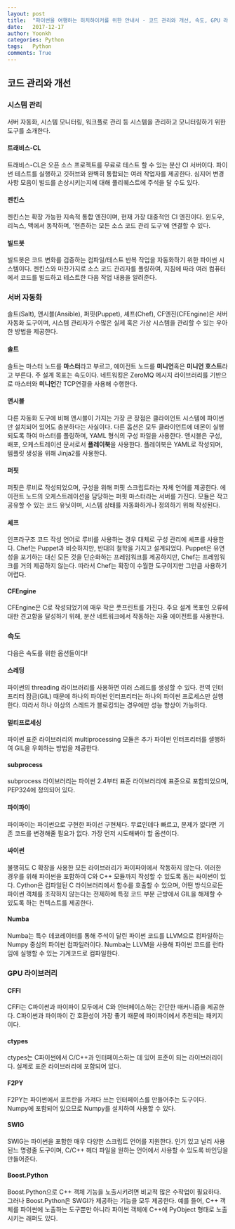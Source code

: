 ```yaml
---
layout: post
title:  "파이썬을 여행하는 히치하이커를 위한 안내서 - 코드 관리와 개선, 속도, GPU 라이브러리"
date:   2017-12-17
author: Yoonkh
categories: Python
tags:	Python
comments: True
---
```


## 코드 관리와 개선 

### 시스템 관리 

서버 자동화, 시스템 모니터링, 워크플로 관리 등 시스템을 관리하고 모니터링하기 위한 도구를 소개한다. 

#### 트래비스-CL

트래비스-CL은 오픈 소스 프로젝트를 무료로 테스트 할 수 있는 분산 CI 서버이다. 파이썬 테스트를 실행하고 깃허브와 완벽히 통합되는 여러 작업자를 제공한다. 심지어 변경사항 모음이 빌드를 손상시키는지에 대해 풀리퀘스트에 주석을 달 수도 있다. 

#### 젠킨스 

젠킨스는 확장 가능한 지속적 통합 엔진이며, 현재 가장 대중적인 CI 엔진이다. 윈도우, 리눅스, 맥에서 동작하며, '현존하는 모든 소스 코드 관리 도구'에 연결할 수 있다. 

#### 빌드봇

빌드봇은 코드 변화를 검증하는 컴파일/테스트 반복 작업을 자동화하기 위한 파이썬 시스템이다. 젠킨스와 마찬가지로 소스 코드 관리자를 폴링하여, 지침에 따라 여러 컴퓨터에서 코드를 빌드하고 테스트한 다음 작업 내용을 알려준다. 

### 서버 자동화 

솔트(Salt), 앤시블(Ansible), 퍼핏(Puppet), 셰프(Chef), CF엔진(CFEngine)은 서버 자동화 도구이며, 시스템 관리자가 수많은 실제 혹은 가상 시스템을 관리할 수 있는 우아한 방법을 제공한다. 

#### 솔트 

솔트는 마스터 노드를 **마스터**라고 부르고, 에이전트 노드를 **미니언**혹은 **미니언 호스트**라고 부른다. 주 설계 목표는 속도이다. 네트워킹은 ZeroMQ 메시지 라이브러리를 기반으로 마스터와 **미니언**간 TCP연결을 사용해 수행한다. 

#### 앤시블 

다른 자동화 도구에 비해 앤시블이 가지는 가장 큰 장점은 클라이언트 시스템에 파이썬만 설치되어 있어도 충분하다는 사실이다. 다른 옵션은 모두 클라이언트에 데몬이 실행되도록 하여 마스터를 폴링하며, YAML 형식의 구성 파일을 사용한다. 앤시블은 구성, 배포, 오케스트레이션 문서로서 **플레이북**을 사용한다. 플레이북은 YAML로 작성되며, 템플릿 생성을 위해 Jinja2를 사용한다. 

#### 퍼핏

퍼핏은 루비로 작성되었으며, 구성을 위해 퍼핏 스크립트라는 자체 언어를 제공한다. 에이전트 노드의 오케스트레이션을 담당하는 퍼핏 마스터라는 서버를 가진다. 모듈은 작고 공유할 수 있는 코드 유닛이며, 시스템 상태를 자동화하거나 정의하기 위해 작성된다. 

#### 셰프

인프라구조 코드 작성 언어로 루비를 사용하는 경우 대체로 구성 관리에 셰프를 사용한다. Chef는 Puppet과 비슷하지만, 반대의 철학을 가지고 설계되었다. Puppet은 유연성을 포기하는 대신 모든 것을 단순화하는 프레임워크를 제공하지만, Chef는 프레임워크를 거의 제공하지 않는다. 따라서 Chef는 확장이 수월한 도구이지만 그만큼 사용하기 어렵다. 

#### CFEngine

CFEngine은 C로 작성되었기에 매우 작은 풋프린트를 가진다. 주요 설계 목표인 오류에 대한 견고함을 달성하기 위해, 분산 네트워크에서 작동하는 자율 에이전트를 사용한다. 

### 속도 

다음은 속도를 위한 옵션들이다!

#### 스레딩 

파이썬의 threading 라이브러리를 사용하면 여러 스레드를 생성할 수 있다. 전역 인터프리터 잠금(GIL) 때문에 하나의 파이썬 인터프리터는 하나의 파이썬 프로세스만 실행한다. 따라서 하나 이상의 스레드가 블로킹되는 경우에만 성능 향상이 가능하다. 

#### 멀티프로세싱

파이썬 표준 라이브러리의 multiprocessing 모듈은 추가 파이썬 인터프리터를 샐행하여 GIL을 우회하는 방법을 제공한다. 

#### subprocess

subprocess 라이브러리는 파이썬 2.4부터 표준 라이브러리에 표준으로 포함되었으며, PEP324에 정의되어 있다. 

#### 파이파이 

파이파이는 파이썬으로 구현한 파이선 구현체다. 무료인데다 빠르고, 문제가 없다면 기존 코드를 변경해줄 필요가 없다. 가장 먼저 시도해봐야 할 옵션이다. 

#### 싸이썬

불행히도 C 확장을 사용한 모든 라이브러리가 파이파이에서 작동하지 않는다. 이러한 경우를 위해 파이썬을 포함하여 C와 C++ 모듈까지 작성할 수 있도록 돕는 싸이썬이 있다. Cython은 컴파일된 C 라이브러리에서 함수를 호출할 수 있으며, 어떤 방식으로든 파이썬 객체를 조작하지 않는다는 전제하에 특정 코드 부분 근방에서 GIL을 해제할 수 있도록 하는 컨텍스트를 제공한다. 

#### Numba

Numba는 특수 데코레이터를 통해 주석이 달린 파이썬 코드를 LLVM으로 컴파일하는 Numpy 중심의 파이썬 컴파일러이다. Numba는 LLVM을 사용해 파이썬 코드를 런타임에 실행할 수 있는 기계코드로 컴파일한다. 

### GPU 라이브러리 

#### CFFI

CFFI는 C파이썬과 파이파이 모두에서 C와 인터페이스하는 간단한 매커니즘을 제공한다. C파이썬과 파이파이 간 호환성이 가장 좋기 때문에 파이파이에서 추천되는 패키지이다. 

#### ctypes

ctypes는 C파이썬에서 C/C++과 인터페이스하는 데 있어 표준이 되는 라이브러리이다. 실제로 표준 라이브러리에 포함되어 있다. 

#### F2PY

F2PY는 파이썬에서 포트란을 가져다 쓰는 인터페이스를 만들어주는 도구이다. Numpy에 포함되어 있으므로 Numpy를 설치하여 사용할 수 있다. 

#### SWIG 

SWIG는 파이썬을 포함한 매우 다양한 스크립트 언어를 지원한다. 인기 있고 널리  사용된느 명령줄 도구이며, C/C++ 헤더 파일을 원하는 언어에서 사용할 수 있도록 바인딩을 만들어준다. 

#### Boost.Python

Boost.Python으로 C++ 객체 기능을 노출시키려면 비교적 많은 수작업이 필요하다. 그러나 Boost.Python은 SWGI가 제공하는 기능을 모두 제공한다. 예를 들어, C++ 객체를 파이썬에 노출하는 도구뿐만 아니라 파이썬 객체에 C++에 PyObject 형태로 노출시키는 래퍼도 있다. 
